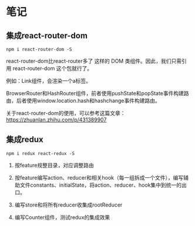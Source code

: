 # 笔记

## 集成react-router-dom

```
npm i react-router-dom -S
```

react-router-dom比react-router多了 <Link> <BrowserRouter> 这样的 DOM 类组件。因此，我们只需引用 react-router-dom 这个包就行了。

例如：Link组件，会渲染一个a标签。

BrowserRouter和HashRouter组件，前者使用pushState和popState事件构建路由，后者使用window.location.hash和hashchange事件构建路由。

关于react-router-dom的使用，可以参考这篇文章：https://zhuanlan.zhihu.com/p/431389907

## 集成redux

```
npm i redux react-redux -S
```

1. 按feature规整目录，对应调整路由

2. 按feature编写action、reducer和相关hook（每一组拆成一个文件），编写辅助文件constants、initialState，将action、reducer、hook集中到统一的出口。

3. 编写store和将所有reducer收集成rootReducer

4. 编写Counter组件，测试redux的集成效果
